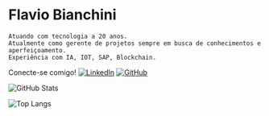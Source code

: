 # Flavio Bianchini

	Atuando com tecnologia a 20 anos. 
	Atualmente como gerente de projetos sempre em busca de conhecimentos e aperfeiçoamento. 
	Experiência com IA, IOT, SAP, Blockchain.

Conecte-se comigo!
[![LinkedIn](https://img.shields.io/badge/LinkedIn-0077B5?style=for-the-badge&logo=linkedin&logoColor=white)](https://www.linkedin.com/in/flaviobianchini///)
[![GitHub](https://img.shields.io/badge/GitHub-100000?style=for-the-badge&logo=github&logoColor=white)](https://github.com/bianchinif/)

![GitHub Stats](https://github-readme-stats.vercel.app/api?username=bianchinif&theme=transparent&bg_color=000&border_color=30A3DC&show_icons=true&icon_color=30A3DC&title_color=E94D5F&text_color=FFF)

![Top Langs](https://github-readme-stats-git-masterrstaa-rickstaa.vercel.app/api/top-langs/?username=bianchinif&layout=compact&bg_color=000&border_color=30A3DC&title_color=E94D5F&text_color=FFF)